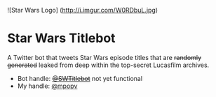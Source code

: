 ![Star Wars Logo]
(http://i.imgur.com/W0RDbuL.jpg)
# Star Wars Titlebot
A Twitter bot that tweets Star Wars episode titles that are ~~randomly generated~~ leaked from deep within the top-secret Lucasfilm archives.
* Bot handle: ~~[@SWTitlebot](https://twitter.com/SWTitlebot)~~ not yet functional
* My handle: [@mpopv](https://twitter.com/mpopv)
